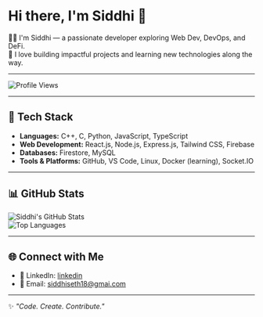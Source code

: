 # Hi there, I'm Siddhi 👋  

👩‍💻 I'm Siddhi — a passionate developer exploring Web Dev, DevOps, and DeFi.  
🚀 I love building impactful projects and learning new technologies along the way.  

---

![Profile Views](https://komarev.com/ghpvc/?username=ssid18&color=blueviolet)

---

## 🔧 Tech Stack
- **Languages:** C++, C, Python, JavaScript, TypeScript  
- **Web Development:** React.js, Node.js, Express.js, Tailwind CSS, Firebase  
- **Databases:** Firestore, MySQL  
- **Tools & Platforms:** GitHub, VS Code, Linux, Docker (learning), Socket.IO


---

## 📊 GitHub Stats
![Siddhi's GitHub Stats](https://github-readme-stats.vercel.app/api?username=ssid18&show_icons=true&theme=tokyonight)  
![Top Languages](https://github-readme-stats.vercel.app/api/top-langs/?username=ssid18&layout=compact&theme=tokyonight)  

---

## 🌐 Connect with Me
- 💼 LinkedIn: [linkedin](#https://www.linkedin.com/in/siddhi-seth-5ba77b318/)  
- 📧 Email: siddhiseth18@gmai.com

---

✨ *"Code. Create. Contribute."*  
